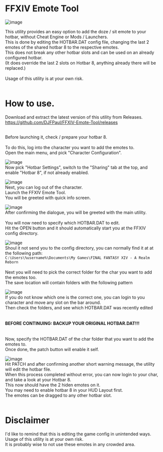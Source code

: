 # FFXIV Emote Tool

![image](https://github.com/DJFPaul/FFXIV-Emote-Tool/assets/35642602/4ac7d3fe-fa5e-4c99-b078-9feb9149181d)


This utility provides an easy option to add the doze / sit emote to your hotbar, without Cheat Engine or Mods / Launchers. <br>
This is done by editing the HOTBAR.DAT config file, changing the last 2 emotes of the shared hotbar 8 to the respective emotes. <br>
This does not break any other hotbar slots and can be used on an already configured hotbar. <br>
(It does override the last 2 slots on Hotbar 8, anything already there will be replaced.) <br>
<br>
Usage of this utility is at your own risk.<br>
<br>

# How to use.

Download and extract the latest version of this utility from Releases. <br>
https://github.com/DJFPaul/FFXIV-Emote-Tool/releases <br>
<br>

Before launching it, check / prepare your hotbar 8. <br>
<br>
To do this, log into the character you want to add the emotes to. <br>
Open the main menu, and pick "Character Configuration". <br>

![image](https://github.com/DJFPaul/FFXIV-Emote-Tool/assets/35642602/53e1df59-2848-431b-849b-3354d0a30b04)
<br>
Now pick "Hotbar Settings", switch to the "Sharing" tab at the top, and enable "Hotbar 8", if not already enabled. <br>

![image](https://github.com/DJFPaul/FFXIV-Emote-Tool/assets/35642602/b5020429-0e0f-46a8-a5c0-2f2cb5deb309)
<br>
Next, you can log out of the character. <br>
Launch the FFXIV Emote Tool. <br>
You will be greeted with quick info screen. <br>

![image](https://github.com/DJFPaul/FFXIV-Emote-Tool/assets/35642602/09db257c-80a8-473b-b972-46813acede42)
<br>
After confirming the dialogue, you will be greeted with the main utility. <br>
<br>
You will now need to specify which HOTBAR.DAT to edit. <br>
Hit the OPEN button and it should automatically start you at the FFXIV config directory. <br>

![image](https://github.com/DJFPaul/FFXIV-Emote-Tool/assets/35642602/42cc7052-cfd3-456c-aa5d-c07f8815100d)
<br>
Shoul it not send you to the config directory, you can normally find it at at the following path: <br>
 `C:\Users\%username%\Documents\My Games\FINAL FANTASY XIV - A Realm Reborn` <br>
<br>
Next you will need to pick the correct folder for the char you want to add the emotes too. <br>
The save location will contain folders with the following pattern <br>

![image](https://github.com/DJFPaul/FFXIV-Emote-Tool/assets/35642602/4aca036e-0076-4e7f-8e65-ae7b1db60c3f)
<br>
If you do not know which one is the correct one, you can login to you character and move any slot on the bar around. <br>
Then check the folders, and see which HOTBAR.DAT was recently edited <br>
<br>
<br>
**BEFORE CONTINUING: BACKUP YOUR ORIGINAL HOTBAR.DAT!!!**<br>
<br>
<br>
Now, specify the HOTBAR.DAT of the char folder that you want to add the emotes to. <br>
Once done, the patch button will enable it self. <br>

![image](https://github.com/DJFPaul/FFXIV-Emote-Tool/assets/35642602/41dea9c2-2d43-425a-94db-be8636d421fe)
<br>
Hit PATCH and after confirming another short warning message, the utility will edit the hotbar file. <br>
When this process completed without error, you can now login to your char, and take a look at your Hotbar 8. <br>
This now should have the 2 hiden emotes on it. <br>
You may need to enable hotbar 8 in your HUD Layout first. <br>
The emotes can be dragged to any other hotbar slot. <br>
<br>
# Disclaimer
I'd like to remind that this is editing the game config in unintended ways. <br>
Usage of this utility is at your own risk. <br>
It is probably wise to not use these emotes in any crowded area. <br>
